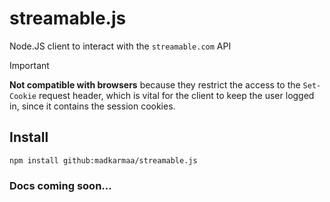 # streamable.js

Node.JS client to interact with the `streamable.com` API

> [!IMPORTANT]
>
> **Not compatible with browsers** because they restrict the access to the `Set-Cookie` request header, which is vital for the client to keep the user logged in, since it contains the session cookies.

## Install

```
npm install github:madkarmaa/streamable.js
```

### Docs coming soon...
